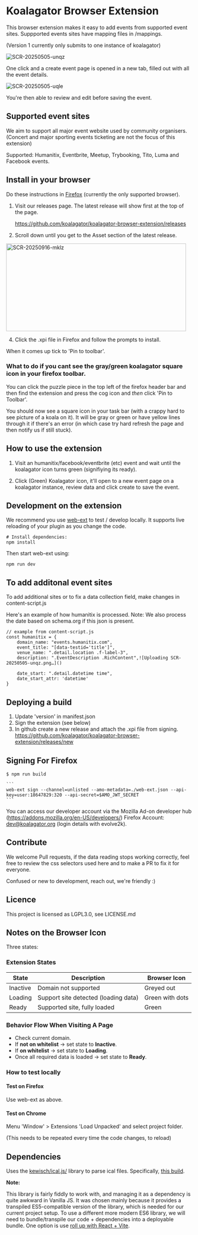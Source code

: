 # Koalagator Browser Extension

This browser extension makes it easy to add events from supported event sites.
Suppported events sites have mapping files in /mappings.

(Version 1 currently only submits to one instance of koalagator)

![SCR-20250505-unqz](https://github.com/user-attachments/assets/23706983-0989-43cd-9115-00f0e71bc57a)

One click and a create event page is opened in a new tab, filled out with all the event details.

![SCR-20250505-uqle](https://github.com/user-attachments/assets/318ecf45-0728-4f1c-918b-505dd831cdf0)

You're then able to review and edit before saving the event.

## Supported event sites

We aim to support all major event website used by community organisers.
(Concert and major sporting events ticketing are not the focus of this extension)

Supported: Humanitix, Eventbrite, Meetup, Trybooking, Tito, Luma and Facebook events.

## Install in your browser

Do these instructions in [Firefox](https://www.firefox.com) (currently the only supported browser).

1. Visit our releases page. The latest release will show first at the top of the page.

    https://github.com/koalagator/koalagator-browser-extension/releases

2. Scroll down until you get to the Asset section of the latest release.

<img width="485" height="236" alt="SCR-20250916-mklz" src="https://github.com/user-attachments/assets/4514c31b-92d7-467f-838d-c447ed6ca625" />

4. Click the .xpi file in Firefox and follow the prompts to install.

When it comes up tick to 'Pin to toolbar'. 

### What to do if you cant see the gray/green koalagator square icon in your firefox toolbar.

You can click the puzzle piece in the top left of the firefox header bar and then find the extension and press the cog icon and _then_ click 'Pin to Toolbar'.

You should now see a square icon in your task bar (with a crappy hard to see picture of a koala on it). It will be gray or green or have yellow lines through it if there's an error (in which case try hard refresh the page and then notify us if still stuck).
   
## How to use the extension

1. Visit an humanitix/facebook/eventbrite (etc) event and wait until the koalagator icon turns green (signifiying its ready).

3. Click (Green) Koalagator icon, it'll open to a new event page on a koalagator instance, review data and click create to save the event.

## Development on the extension

We recommend you use [web-ext](https://github.com/mozilla/web-ext) to test / develop locally.
It supports live reloading of your plugin as you change the code.

```
# Install dependencies:
npm install
```

Then start web-ext using:

```
npm run dev
```

## To add additonal event sites

To add additional sites or to fix a data collection field, make changes in content-script.js

Here's an example of how humanitix is processed. Note: We also process the date based on schema.org if this json is present.

    // example from content-script.js
    const humanitix = {
        domain_name: "events.humanitix.com",
        event_title: "[data-testid='title']",
        venue_name: ".detail.location .f-label-3",
        description: ".EventDescription .RichContent",![Uploading SCR-20250505-unqz.png…]()

        date_start: ".detail.datetime time",
        date_start_attr: 'datetime'
    }

## Deploying a build

1. Update 'version' in manifest.json
2. Sign the extension (see below)
3. In github create a new release and attach the .xpi file from signing.
   https://github.com/koalagator/koalagator-browser-extension/releases/new

## Signing For Firefox

    $ npm run build 

    ```
    web-ext sign --channel=unlisted --amo-metadata=./web-ext.json --api-key=user:18647829:320 --api-secret=$AMO_JWT_SECRET
    ```

You can access our developer account via the Mozilla Ad-on developer hub (https://addons.mozilla.org/en-US/developers/)
Firefox Account: dev@koalagator.org (login details with evolve2k).

## Contribute

We welcome Pull requests, if the data reading stops working correctly, feel free to review the css selectors used here and to make a PR to fix it for everyone.

Confused or new to development, reach out, we're friendly :)

## Licence

This project is licensed as LGPL3.0, see LICENSE.md

## Notes on the Browser Icon

Three states:

### Extension States

| State    | Description                          | Browser Icon    |
| -------- | ------------------------------------ | --------------- |
| Inactive | Domain not supported                 | Greyed out      |
| Loading  | Support site detected (loading data) | Green with dots |
| Ready    | Supported site, fully loaded         | Green           |

### Behavior Flow When Visiting A Page

- Check current domain.
- If **not on whitelist** → set state to **Inactive**.
- If **on whitelist** → set state to **Loading**.
- Once all required data is loaded → set state to **Ready**.

### How to test locally

#### Test on Firefox

Use web-ext as above.

#### Test on Chrome

Menu 'Window' > Extensions
'Load Unpacked' and select project folder.

(This needs to be repeated every time the code changes, to reload)

## Dependencies

Uses the [kewisch/ical.js/](https://github.com/kewisch/ical.js/) library to parse ical files. Specifically,
[this build](https://unpkg.com/ical.js@2.1.0/dist/ical.es5.min.cjs).

**Note:**

This library is fairly fiddly to work with, and managing it as a dependency is quite awkward in Vanilla JS.
It was chosen mainly because it provides a transpiled ES5-compatible version of the library,
which is needed for our current project setup. To use a different more modern ES6 library, we will need to
bundle/transpile our code + dependencies into a deployable bundle.
One option is use [roll up with React + Vite](https://github.com/5tigerjelly/chrome-extension-react-template).
